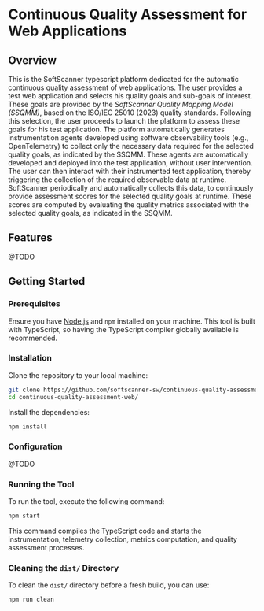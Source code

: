 # Continuous Quality Assessment for Web Applications
## Overview
This is the SoftScanner typescript platform dedicated for the automatic continuous quality assessment of web applications.
The user provides a test web application and selects his quality goals and sub-goals of interest.
These goals are provided by the *SoftScanner Quality Mapping Model (SSQMM)*, based on the ISO/IEC 25010 (2023) quality standards.
Following this selection, the user proceeds to launch the platform to assess these goals for his test application.
The platform automatically generates instrumentation agents developed using software observability tools (e.g., OpenTelemetry) to collect only the necessary data required for the selected quality goals, as indicated by the SSQMM.
These agents are automatically developed and deployed into the test application, without user intervention.
The user can then interact with their instrumented test application, thereby triggering the collection of the required observable data at runtime.
SoftScanner periodically and automatically collects this data, to continously provide assessment scores for the selected quality goals at runtime.
These scores are computed by evaluating the quality metrics associated with the selected quality goals, as indicated in the SSQMM.

## Features
@TODO

## Getting Started
### Prerequisites
Ensure you have [Node.js](https://nodejs.org/) and `npm` installed on your machine. This tool is built with TypeScript, so having the TypeScript compiler globally available is recommended.

### Installation
Clone the repository to your local machine:

```bash
git clone https://github.com/softscanner-sw/continuous-quality-assessment-web.git
cd continuous-quality-assessment-web/
```

Install the dependencies:

```bash
npm install
```

### Configuration
@TODO

### Running the Tool
To run the tool, execute the following command:

```bash
npm start
```

This command compiles the TypeScript code and starts the instrumentation, telemetry collection, metrics computation, and quality assessment processes.

### Cleaning the `dist/` Directory
To clean the `dist/` directory before a fresh build, you can use:

```bash
npm run clean
```
